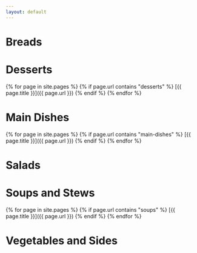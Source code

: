 ```yaml
---
layout: default
---
```


# Breads

# Desserts

{% for page in site.pages %}
{% if page.url contains "desserts"  %}
[{{ page.title }}]({{ page.url }})
{% endif %}
{% endfor %}


# Main Dishes

{% for page in site.pages %}
{% if page.url contains "main-dishes"  %}
[{{ page.title }}]({{ page.url }})
{% endif %}
{% endfor %}


# Salads

# Soups and Stews

{% for page in site.pages %}
{% if page.url contains "soups"  %}
[{{ page.title }}]({{ page.url }})
{% endif %}
{% endfor %}


# Vegetables and Sides
